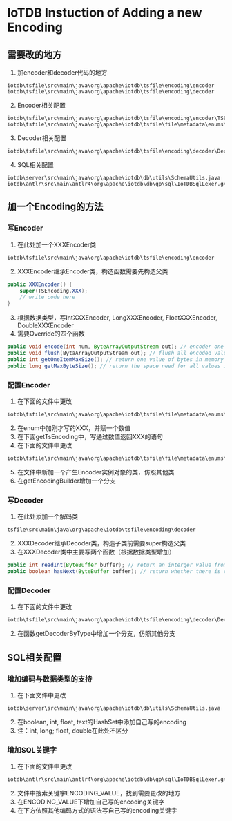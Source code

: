 # IoTDB Instuction of Adding a new Encoding


## 需要改的地方
1. 加encoder和decoder代码的地方 
```
iotdb\tsfile\src\main\java\org\apache\iotdb\tsfile\encoding\encoder
iotdb\tsfile\src\main\java\org\apache\iotdb\tsfile\encoding\decoder
```
2. Encoder相关配置
```
iotdb\tsfile\src\main\java\org\apache\iotdb\tsfile\encoding\encoder\TSEncodingBuilder.java
iotdb\tsfile\src\main\java\org\apache\iotdb\tsfile\file\metadata\enums\TSEncoding.java
```
3. Decoder相关配置
```
iotdb\tsfile\src\main\java\org\apache\iotdb\tsfile\encoding\decoder\Decoder.java
```
4. SQL相关配置
```
iotdb\server\src\main\java\org\apache\iotdb\db\utils\SchemaUtils.java
iotdb\antlr\src\main\antlr4\org\apache\iotdb\db\qp\sql\IoTDBSqlLexer.g4
```

## 加一个Encoding的方法
### 写Encoder
1. 在此处加一个XXXEncoder类
```
iotdb\tsfile\src\main\java\org\apache\iotdb\tsfile\encoding\encoder
```
2. XXXEncoder继承Encoder类，构造函数需要先构造父类
```java
public XXXEncoder() {
    super(TSEncoding.XXX);
    // write code here
}
```
3. 根据数据类型，写IntXXXEncoder, LongXXXEncoder, FloatXXXEncoder, DoubleXXXEncoder
4. 需要Override的四个函数
```java
public void encode(int num, ByteArrayOutputStream out); // encoder one value and store in encoder
public void flush(BytaArrayOutputStream out); // flush all encoded values to stream out
public int getOneItemMaxSize(); // return one value of bytes in memory
public long getMaxByteSize(); // return the space need for all values in memory
```
### 配置Encoder
1. 在下面的文件中更改
```
iotdb\tsfile\src\main\java\org\apache\iotdb\tsfile\file\metadata\enums\TSEncoding.java
```
2. 在enum中加刚才写的XXX，并赋一个数值
3. 在下面getTsEncoding中，写通过数值返回XXX的语句
4. 在下面的文件中更改
```
iotdb\tsfile\src\main\java\org\apache\iotdb\tsfile\file\metadata\enums\TSEncoding.java
```
5. 在文件中新加一个产生Encoder实例对象的类，仿照其他类
6. 在getEncodingBuilder增加一个分支

### 写Decoder
1. 在此处添加一个解码类
```
tsfile\src\main\java\org\apache\iotdb\tsfile\encoding\decoder
```
2. XXXDecoder继承Decoder类，构造子类前需要super构造父类
3. 在XXXDecoder类中主要写两个函数（根据数据类型增加）
```java
public int readInt(ByteBuffer buffer); // return an interger value from buffer
public boolean hasNext(ByteBuffer buffer); // return whether there is remaining values in decoder
```

### 配置Decoder
1. 在下面的文件中更改
```
iotdb\tsfile\src\main\java\org\apache\iotdb\tsfile\encoding\decoder\Decoder.java
```
2. 在函数getDecoderByType中增加一个分支，仿照其他分支

## SQL相关配置

### 增加编码与数据类型的支持
1. 在下面文件中更改

```
iotdb\server\src\main\java\org\apache\iotdb\db\utils\SchemaUtils.java
```
2. 在boolean, int, float, text的HashSet中添加自己写的encoding
3. 注：int, long; float, double在此处不区分

### 增加SQL关键字
1. 在下面的文件中更改
```
iotdb\antlr\src\main\antlr4\org\apache\iotdb\db\qp\sql\IoTDBSqlLexer.g4
```
2. 文件中搜索关键字ENCODING_VALUE，找到需要更改的地方
3. 在ENCODING_VALUE下增加自己写的encoding关键字
4. 在下方依照其他编码方式的语法写自己写的encoding关键字